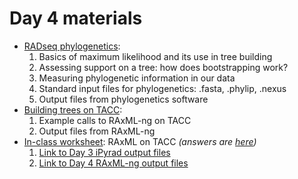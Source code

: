 # Day 4 materials

* [RADseq phylogenetics](https://github.com/eachambers/UNAMtraining/blob/main/Day4/4.1_RADseq_phylo.pdf):
  1. Basics of maximum likelihood and its use in tree building
  2. Assessing support on a tree: how does bootstrapping work?
  3. Measuring phylogenetic information in our data
  4. Standard input files for phylogenetics: .fasta, .phylip, .nexus
  5. Output files from phylogenetics software
* [Building trees on TACC](https://github.com/eachambers/UNAMtraining/blob/main/Day4/4.2_RAxML_howto.pdf):
  1. Example calls to RAxML-ng on TACC
  2. Output files from RAxML-ng
* [In-class worksheet](https://github.com/eachambers/UNAMtraining/blob/main/Day4/4t_Phylo_tutorial.docx): RAxML on TACC *(answers are [here](https://github.com/eachambers/UNAMtraining/blob/main/Day4/4t_Phylo_tutorial_ANSWERS.pdf))*
  1. [Link to Day 3 iPyrad output files](https://utexas.box.com/s/t8mzcysfy4enxjrq93qibg5ip6saw5fp)
  2. [Link to Day 4 RAxML-ng output files](https://utexas.box.com/s/m7fuv6po4edwqi2k2ak9r7p7i9atwdj8)
